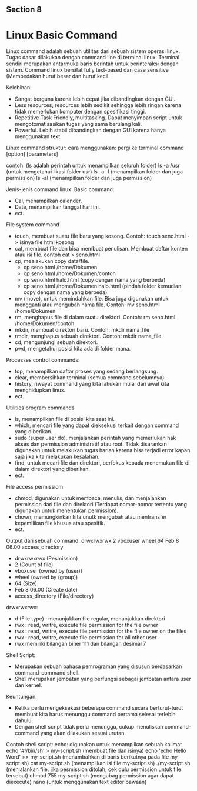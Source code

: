 ## Section 8

# Linux Basic Command

Linux command adalah sebuah utilitas dari sebuah sistem operasi linux. Tugas dasar dilakukan dengan command line di terminal linux. Terminal sendiri merupakan antarmuka baris berintah untuk berinteraksi dengan sistem. Command linux bersifat fully text-based dan case sensitive (Membedakan huruf besar dan huruf kecil.


Kelebihan:
- Sangat berguna karena lebih cepat jika dibandingkan dengan GUI. 
- Less resources, resources lebih sedikit sehingga lebih ringan karena tidak memerlukan komputer dengan spesifikasi tinggi.
- Repetitive Task Friendly, multitasking. Dapat menyimpan script untuk mengotomatisasikan tugas yang sama berulang kali.
- Powerful. Lebih stabil dibandingkan dengan GUI karena hanya menggunakan text.


Linux command struktur:
cara menggunakan: pergi ke terminal
command [option] [parameters]

contoh:
(ls adalah perintah untuk menampilkan  seluruh folder)
ls -a /usr (untuk mengetahui likasi folder usr)
ls -a -l (menampilkan folder dan juga permission)
ls -al (menampilkan folder dan juga permission)

Jenis-jenis command linux:
Basic command:
- Cal, menampilkan calender.
- Date, menampilkan tanggal hari ini.
- ect.

File system command
- touch, membuat suatu file baru yang kosong.
Contoh: touch seno.html -> isinya file html kosong
- cat, membuat file dan bisa membuat penulisan. Membuat daftar konten atau isi file.
contoh cat > seno.html
- cp, mealakukan copy data/file.
    - cp seno.html /home/Dokumen
    - cp seno.html /home/Dokumen/contoh
    - cp seno.html halo.html (copy dengan nama yang berbeda)
    - cp seno.html /home/Dokumen halo.html (pindah folder kemudian copy dengan nama yang berbeda)
- mv (move), untuk memindahkan file. Bisa juga digunakan untuk mengganti atau mengubah nama file.
Contoh: mv seno.html /home/Dokumen
- rm, menghapus file di dalam suatu direktori.
Contoh: rm seno.html /home/Dokumen/contoh
- mkdir, membuat direktori baru.
Contoh: mkdir nama_file
- rmdir, menghapus sebuah direktori.
Contoh: mkdir nama_file
- cd, mengunjungi sebuah direktori.
- pwd, mengetahui posisi kita ada di folder mana.

Processes control commands:
- top, menampilkan daftar proses yang sedang berlangsung.
- clear, membersihkan terminal (semua command sebelumnya).
- history, riwayat command yang kita lakukan mulai dari awal kita menghidupkan linux.
- ect.

Utilities program commands
- ls, menampilkan file di posisi kita saat ini.
- which, mencari file yang dapat dieksekusi terkait dengan command yang diberikan.
- sudo (super user do), menjalankan perintah yang memerlukan hak akses dan permission administratif atau root. Tidak disarankan digunakan untuk melakukan tugas harian karena bisa terjadi error kapan saja jika kita melakukan kesalahan.
- find, untuk mecari file dan direktori, berfokus kepada menemukan file di dalam direktori yang diberikan.
- ect.

File access permissiom
- chmod, digunakan untuk membaca, menulis, dan menjalankan permission dari file dan direktori (Terdapat nomor-nomor tertentu yang digunakan untuk menentukan permission).
- chown, memungkinkan kita unutk mengubah atau mentransfer kepemilikan file khusus atau spesifik.
- ect.

Output dari sebuah command:
drwxrwxrwx 2 vboxuser wheel 64 Feb 8 06.00 access_directory
- drwxrwxrwx (Pesmission)
- 2 (Count of file)
- vboxuser (owned by (user))
- wheel (owned by (group))
- 64 (Size)
- Feb 8 06.00 (Create date)
- access_directory (File/directory)

drwxrwxrwx:
- d (File type) : menunjukkan file regular, menunjukkan direktori
- rwx : read, writre, execute file permission for the file owner
- rwx : read, writre, execute file permission for the file owner on the files
- rwx : read, writre, execute file permission for all other user
- rwx memiliki bilangan biner 111 dan bilangan desimal 7


Shell Script:
- Merupakan sebuah bahasa pemrograman yang disusun berdasarkan command-command shell. 
- Shell merupakan jembatan yang berfungsi sebagai jembatan antara user dan kernel.

Keuntungan:
- Ketika perlu mengeksekusi beberapa command secara berturut-turut membuat kita harus menunggu command pertama selesai terlebih dahulu.
- Dengan shell script tidak perlu menunggu, cukup menuliskan command-command yang akan dilakukan sesuai urutan.

Contoh shell script:
echo: digunakan untuk menampilkan sebuah kalimat
echo '#!/bin/sh' > my-script.sh (membuat file dan isinya)
echo 'echo Hello Word' >> my-script.sh (menambahkan di baris berikutnya pada file my-script.sh)
cat my-script.sh (menampilkan isi file my-script.sh)
./my-script.sh (menjalankan file. jika pesmission ditolah, cek dulu permission untuk file tersebut)
chmod 755 my-script.sh (mengubag permission agar dapat diexecute)
nano (untuk menggunakan text editor bawaan)
